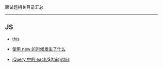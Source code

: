 面试题相关目录汇总

----

## JS

* [this](https://github.com/hanekaoru/WebLearningNotes/blob/master/面试/this.md)

* [使用 new 的时候发生了什么](https://github.com/hanekaoru/WebLearningNotes/blob/master/面试/new.md)

* [jQuery 中的 each/$(this)/this](https://github.com/hanekaoru/WebLearningNotes/blob/master/面试/each.md)